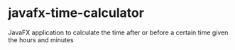 # javafx-time-calculator
JavaFX application to calculate the time after or before a certain time given the hours and minutes
